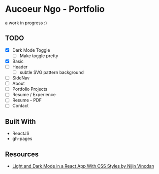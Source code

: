 # Aucoeur Ngo - Portfolio
a work in progress :)

## TODO
- [x] Dark Mode Toggle
  - [ ] Make toggle pretty
- [x] Basic 
- [ ] Header
  - [ ] subtle SVG pattern background
- [ ] SideNav
- [ ] About
- [ ] Portfolio Projects
- [ ] Resume / Experience
- [ ] Resume - PDF
- [ ] Contact

## Built With
- ReactJS
- gh-pages

## Resources
- [Light and Dark Mode in a React App With CSS Styles by Nijin Vinodan](https://medium.com/swlh/setting-up-light-and-dark-mode-in-a-react-application-just-with-styles-7790dea22aed)
